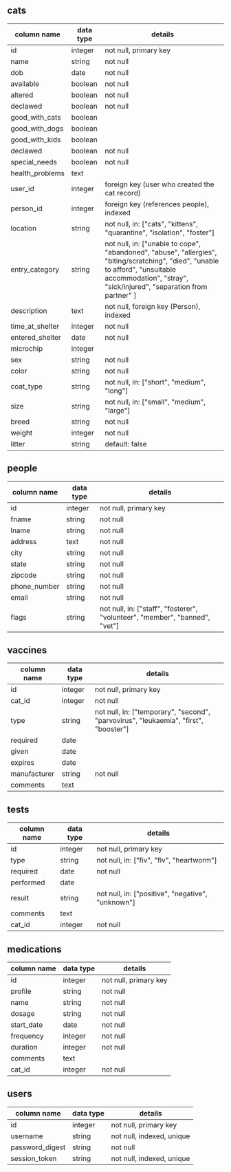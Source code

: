 
## cats
column name | data type | details
------------|-----------|-----------------------
id          | integer   | not null, primary key
name        | string    | not null
dob         | date      | not null
available         | boolean | not null
altered         | boolean | not null
declawed         | boolean | not null
good_with_cats         | boolean |
good_with_dogs         | boolean |
good_with_kids         | boolean |
declawed         | boolean | not null
special_needs         | boolean | not null
health_problems         | text |
user_id    | integer   | foreign key (user who created the cat record)
person_id    | integer   | foreign key (references people), indexed
location | string   | not null, in: ["cats", "kittens", "quarantine", "isolation", "foster"]
entry_category | string | not null, in: ["unable to cope", "abandoned", "abuse", "allergies", "biting/scratching", "died", "unable to afford", "unsuitable accommodation", "stray", "sick/injured", "separation from partner" ]
description | text   | not null, foreign key (Person), indexed
time_at_shelter    | integer   | not null
entered_shelter    | date   | not null
microchip    | integer   |
sex    | string   | not null
color    | string   | not null
coat_type    | string   | not null, in: ["short", "medium", "long"]
size    | string   | not null, in: ["small", "medium", "large"]
breed    | string   | not null
weight    | integer   | not null
litter    | string   |  default: false

## people
column name | data type | details
------------|-----------|-----------------------
id          | integer   | not null, primary key
fname       | string   | not null
lname       | string    | not null
address | text    | not null
city | string    | not null
state | string    | not null
zipcode | string    | not null
phone_number | string    | not null
email | string    | not null
flags | string    | not null, in: ["staff", "fosterer", "volunteer", "member", "banned", "vet"]

## vaccines
column name | data type | details
------------|-----------|-----------------------
id          | integer   | not null, primary key
cat_id | integer | not null
type | string   | not null, in: ["temporary", "second", "parvovirus", "leukaemia", "first", "booster"]
required       | date    |
given | date    |
expires | date    |
manufacturer | string    | not null
comments | text    |

## tests
column name | data type | details
------------|-----------|-----------------------
id          | integer   | not null, primary key
type | string   | not null, in: ["fiv", "flv", "heartworm"]
required       | date    | not null
performed | date    |
result | string    | not null, in: ["positive", "negative", "unknown"]
comments | text    |
cat_id | integer | not null

## medications
column name | data type | details
------------|-----------|-----------------------
id          | integer   | not null, primary key
profile | string   | not null
name       | string    | not null
dosage | string    | not null
start_date | date    | not null
frequency | integer    | not null
duration | integer    | not null
comments | text    |
cat_id | integer | not null

## users
column name     | data type | details
----------------|-----------|-----------------------
id              | integer   | not null, primary key
username        | string    | not null, indexed, unique
password_digest | string    | not null
session_token   | string    | not null, indexed, unique

